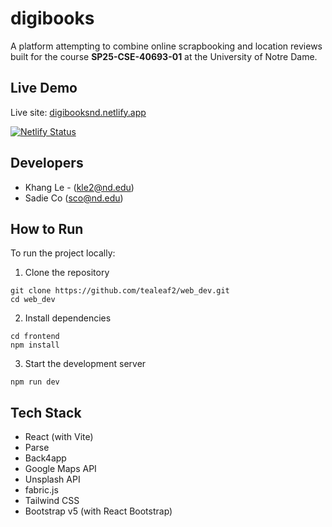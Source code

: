 # digibooks

A platform attempting to combine online scrapbooking and location reviews built for the course **SP25-CSE-40693-01** at the University of Notre Dame.

## Live Demo

Live site: [digibooksnd.netlify.app](https://digibooksnd.netlify.app)

[![Netlify Status](https://api.netlify.com/api/v1/badges/b2bc1f8c-c652-4da1-9efb-b6fb52e8614a/deploy-status)](https://app.netlify.com/sites/digibooksnd/deploys)

## Developers

- Khang Le - (kle2@nd.edu)
- Sadie Co (sco@nd.edu)

## How to Run

To run the project locally:

1. Clone the repository
```
git clone https://github.com/tealeaf2/web_dev.git
cd web_dev
```
2. Install dependencies
```
cd frontend
npm install
```
3. Start the development server
```
npm run dev
```

## Tech Stack
- React (with Vite)
- Parse
- Back4app
- Google Maps API
- Unsplash API
- fabric.js
- Tailwind CSS
- Bootstrap v5 (with React Bootstrap)
